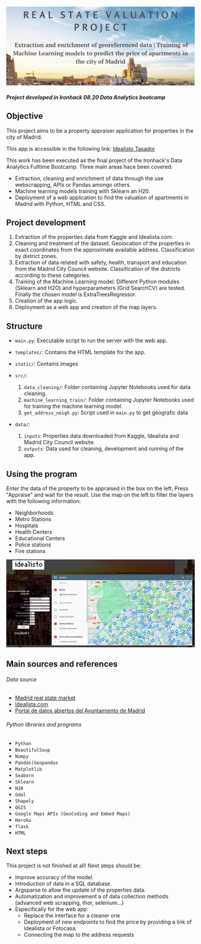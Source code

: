 ![idealisto](static/images/project.png)

##### Project developed in Ironhack 08.20 Data Analytics bootcamp
## Objective

This project aims to be a property appraiser application for properties in the city of Madrid.

This app is accessible in the following link: [Idealisto Tasador](https://idealisto.ew.r.appspot.com/)

This work has been executed as the final project of the Ironhack's Data Analytics Fulltime Bootcamp. Three main areas hace been covered: 
- Extraction, cleaning and enrichment of data through the use webscrapping, APIs or Pandas amongo others.
- Machine learning models training with Sklearn an H20.
- Deployment of a web application to find the valuation of apartments in Madrid with Python, HTML and CSS.

## Project development

1. Extraction of the properties data from Kaggle and Idealista.com.
2. Cleaning and treatment of the dataset. Geolocation of the properties in exact coordinates from the approximate available address. Classification by district zones.
3. Extraction of data related with safety, health, transport and education from the Madrid City Council website. Classification of the districts according to these categories. 
4. Training of the Machine Learning model. Different Python modules (Sklearn and H2O) and hyperparameters (Grid SearchCV) are tested. Finally the chosen model is ExtraTreesRegressor.
5. Creation of the app logic.
6. Deployment as a web app and creation of the map layers.

## Structure

- `main.py`: Executable script to run the server with the web app.
- `templates/`: Contains the HTML template for the app.
- `static/`: Contains images

- `src/`:
	1. `data_cleaning/`: Folder containing Jupyter Notebooks used for data cleaning.
	2. `machine_learning_train/`: Folder containing Jupyter Notebooks used for training the machine learning model.
	3. `get_address_neigh.py`: Script used in `main.py` to get geografic data
    
- `data/`:
    1. `inputs`: Properties data downloaded from Kaggle, Idealista and Madrid City Council website.
	2. `outputs`: Data used for cleaning, development and running of the app.

## Using the program

Enter the data of the property to be appraised in the box on the left. Press "Appraise" and wait for the result. 
Use the map on the left to filter the layers with the following information:

- Neighborhoods
- Metro Stations
- Hospitals
- Health Centers
- Educational Centers
- Police stations
- Fire stations

![web](static/images/web.png)

## Main sources and references
###### Data source
 - [Madrid real state market](https://www.kaggle.com/kerneler/starter-madrid-real-estate-market-e5958d05-4)
 - [Idealista.com](Idealista.com)
 - [Portal de datos abiertos del Ayuntamiento de Madrid](https://datos.madrid.es/portal/site/egob/)

###### Python libraries and programs
- `Python`
- `BeautifulSoup`
- `Numpy`
- `Pandas|Geopandas`
- `Matplotlib`
- `Seaborn`
- `Sklearn`
- `H20`
- `Gdal`
- `Shapely`
- `QGIS`
- `Google Maps APIs (GeoCoding and Embed Maps)`
- `Heroku`
- `flask`
- `HTML`

## Next steps
This project is not finished at all! Next steps should be:
- Improve accuracy of the model.
- Introduction of data in a SQL database.
- Argsparse to allow the update of the properties data.
- Automatization and improvement a of data collection methods (advanced web scrapping, thor, selenium...)
- Especifically for the web app:
    * Replace the interface for a cleaner one
    * Deployment of new endpoints to find the price by providing a link of Idealista or Fotocasa.
    * Connecting the map to the address requests 

